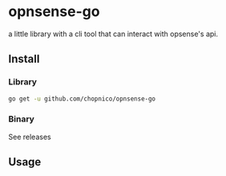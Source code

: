 # opnsense-go
a little library with a cli tool that can interact with opsense's api. 

## Install

### Library
``` sh
go get -u github.com/chopnico/opnsense-go
```

### Binary

See releases

## Usage

